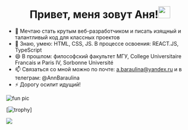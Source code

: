 ### <h1 align="center">Привет, меня зовут Аня!<img src="https://github.com/blackcater/blackcater/raw/main/images/Hi.gif" height="32"/></h1>




- 🌱 Мечтаю стать крутым веб-разработчиком и писать изящный и талантливый код для классных проектов
- 👯 Знаю, умею: HTML, CSS, JS. В процессе освоения: REACT.JS, TypeScript 
- 😄 В прошлом: философский факультет МГУ, College Universitaire Francais и Paris IV, Sorbonne Université 
- 📫 Связаться со мной можно по почте: a.baraulina@yandex.ru и в телеграм: @AnnBaraulina
- ⚡  Дорогу осилит идущий!

![fun pic]('https://drive.google.com/file/d/1X5RQWVrvDLWeXZJ5YbdzKM0Io5m_T5Rg/view?usp=sharing')



[![trophy](https://github-profile-trophy.vercel.app/?username=AnnaBaraulina)]

![](https://komarev.com/ghpvc/?username=AnnaBaraulina)
